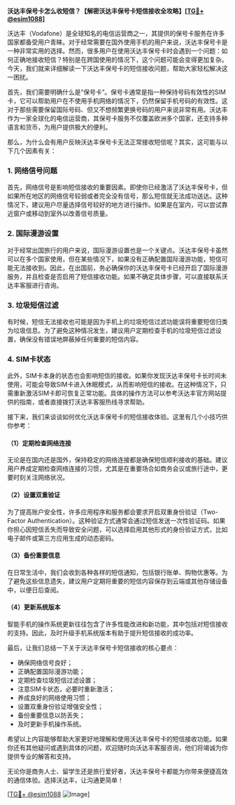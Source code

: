 **沃达丰保号卡怎么收短信？【解密沃达丰保号卡短信接收全攻略】[[TG💪+ @esim1088](https://t.me/s/esim1088)]**

沃达丰（Vodafone）是全球知名的电信运营商之一，其提供的保号卡服务在许多国家都备受用户青睐。对于经常需要在国外使用手机的用户来说，沃达丰保号卡是一种非常实用的选择。然而，很多用户在使用沃达丰保号卡时会遇到一个问题：如何正确地接收短信？特别是在跨国使用的情况下，这个问题可能会变得更加复杂。今天，我们就来详细解读一下沃达丰保号卡的短信接收问题，帮助大家轻松解决这一困扰。

首先，我们需要明确什么是“保号卡”。保号卡通常是指一种保持号码有效性的SIM卡，它可以帮助用户在不使用手机网络的情况下，仍然保留手机号码的有效性。这对于那些需要保留国际号码、但又不想频繁更换号码的用户来说非常有用。沃达丰作为一家全球化的电信运营商，其保号卡服务不仅覆盖欧洲多个国家，还支持多种语言和货币，为用户提供极大的便利。

那么，为什么会有用户反映沃达丰保号卡无法正常接收短信呢？其实，这可能与以下几个因素有关：

### 1. 网络信号问题
首先，网络信号是影响短信接收的重要因素。即使你已经激活了沃达丰保号卡，但如果所在地区的网络信号较弱或者完全没有信号，那么短信就无法成功送达。这种情况下，建议用户尽量选择信号较好的地方进行操作。如果是在室内，可以尝试靠近窗户或移动到室外以改善信号质量。

### 2. 国际漫游设置
对于经常出国旅行的用户来说，国际漫游设置也是一个关键点。沃达丰保号卡虽然可以在多个国家使用，但在某些情况下，如果没有正确配置国际漫游功能，短信可能无法接收到。因此，在出国前，务必确保你的沃达丰保号卡已经开启了国际漫游服务，并且检查是否启用了短信接收功能。如果不确定具体步骤，可以直接联系沃达丰客服进行咨询。

### 3. 垃圾短信过滤
有时候，短信无法接收也可能是因为手机上的垃圾短信过滤功能误将重要短信归类为垃圾信息。为了避免这种情况发生，建议用户定期检查手机的垃圾短信过滤设置，确保没有错误地屏蔽掉任何重要的短信内容。

### 4. SIM卡状态
此外，SIM卡本身的状态也会影响短信的接收。如果你发现沃达丰保号卡长时间未使用，可能会导致SIM卡进入休眠模式，从而影响短信的接收。在这种情况下，只需重新激活SIM卡即可恢复正常功能。具体的操作方法可以参考沃达丰官方网站提供的指南，或者直接拨打沃达丰客服热线寻求帮助。

接下来，我们来谈谈如何优化沃达丰保号卡的短信接收体验。这里有几个小技巧供你参考：

#### （1）定期检查网络连接
无论是在国内还是国外，保持稳定的网络连接都是确保短信顺利接收的基础。建议用户养成定期检查网络连接的习惯，尤其是在重要场合如商务会议或旅行途中，更要时刻关注网络状况。

#### （2）设置双重验证
为了提高账户安全性，许多应用程序和服务都会要求开启双重身份验证（Two-Factor Authentication）。这种验证方式通常会通过短信发送一次性验证码。如果你担心因短信丢失而导致安全问题，可以选择启用其他形式的身份验证方式，比如电子邮件或第三方应用生成的动态密码。

#### （3）备份重要信息
在日常生活中，我们会收到各种各样的短信通知，包括银行账单、购物优惠等。为了避免这些信息遗失，建议用户定期将重要的短信内容保存到云端或其他存储设备中，以便日后查阅。

#### （4）更新系统版本
智能手机的操作系统更新往往包含了许多性能改进和新功能，其中包括对短信接收的支持。因此，及时升级手机系统版本有助于提升短信接收的成功率。

最后，让我们总结一下关于沃达丰保号卡短信接收的核心要点：

- 确保网络信号良好；
- 正确配置国际漫游功能；
- 定期检查垃圾短信过滤设置；
- 注意SIM卡状态，必要时重新激活；
- 养成良好的网络使用习惯；
- 设置双重身份验证增强安全性；
- 备份重要信息以防丢失；
- 及时更新手机操作系统。

希望以上内容能够帮助大家更好地理解和使用沃达丰保号卡的短信接收功能。如果你还有其他疑问或遇到具体的问题，欢迎随时向沃达丰客服咨询，他们将竭诚为你提供专业的解答和支持。

无论你是商务人士、留学生还是旅行爱好者，沃达丰保号卡都能为你带来便捷高效的通信体验。选择沃达丰，让沟通更简单！

[[TG💪+ @esim1088](https://t.me/s/esim1088) ![Image](https://i.postimg.cc/4NQfJmqS/Snipaste-2025-05-13-00-14-12.png)]